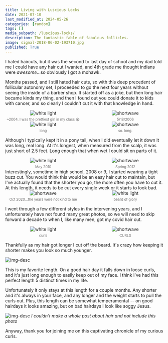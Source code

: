 ```yaml
---
title: Living with Luscious Locks
date: 2021-07-10
last_modified_at: 2024-05-26
categories: [random]
tags: []
media_subpath: /luscious-locks/
description: The fantastic fable of fabulous follicles.
image: signal-2018-06-02-193710.jpg
published: True
---
```


<style>
    .grid-2x2 {
        display: grid;
        grid-template-columns: 1fr 1fr;
        grid-template-rows: auto auto;
        column-gap: 20px; /* Keep horizontal gap */
        justify-items: center;
    }
    .grid-3x2 {
        display: grid;
        grid-template-columns: 1fr 1fr 1fr;
        grid-template-rows: auto auto;
        column-gap: 20px; /* Keep horizontal gap */
        justify-items: center;
    }
    .grid-container {
        justify-items: center;
    }
    .grid-container > div {
        display: flex;
        flex-direction: column;
        align-items: center;
        height: 100%; /* Ensure the div takes full height of the grid cell */
        justify-content: flex-end; /* Align items to the bottom */
    }
    .grid-container img {
        width: auto;
        max-width: 100%;
        height: auto;
        object-fit: cover;
        display: block;
        margin-bottom: 5px; /* Small margin to separate the image and caption */
    }
    .grid-container .caption em {
        display: block;
        text-align: center;
        font-style: normal;
        font-size: 80%;
        padding: 0;
        color: #6d6c6c;
    }
</style>

I hated haircuts, but it was the second to last day of school and my dad told me I could have any hair cut I wanted, and 4th grade me thought indians were _awesome_...so obviously I got a mohawk. 

Months passed, and I still hated hair cuts, so with this deep precedent of follicular autonomy set, I proceeded to go the next four years without seeing the inside of a barber shop. It started off as a joke, but then long hair became kinda my thing, and then I found out you could donate it to kids with cancer, and so clearly I couldn't cut it with that knowledge in hand. 

<div class="grid-container grid-2x2">
    <div>
        <img src="signal-2018-06-02-193710.jpg" alt="white light">
    </div>
    <div>
        <img src="03.jpg" alt="shortwave">
    </div>
    <div class="caption">
        <em>~2004. I was the prettiest girl in my class &#x1F62D;</em>
    </div>
    <div class="caption">
        <em>5/18/2006</em>
    </div>
</div>


<div class="grid-container grid-2x2">
    <div>
        <img src="01.jpg" alt="white light">
    </div>
    <div>
        <img src="02.jpg" alt="shortwave">
    </div>
    <div class="caption">
        <em>long</em>
    </div>
    <div class="caption">
        <em>so. long.</em>
    </div>
</div>

Although I typically kept it in a pony tail, when I did eventually let it down it was long, real long. At it's longest, when measured from the scalp, it was just short of 2.5 feet. Long enough that when wet I could sit on parts of it.


<div class="grid-container grid-2x2">
    <div>
        <img src="31352_10150171601920316_810635315_12330939_3018341_n.jpg" alt="white light">
    </div>
    <div>
        <img src="IMAG2116342.jpg" alt="shortwave">
    </div>
    <div class="caption">
        <em>May 2010</em>
    </div>
    <div class="caption">
        <em>Spring 2012</em>
    </div>
</div>
Interestingly, sometime in high school, 2008 or 9, I started wearing a tight buzz cut. You would think this would be an easy hair cut to maintain, but I've actually found that the shorter you go, the more often you have to cut it. At this length, it needs to be cut every single week or it starts to look bad.


<div class="grid-container grid-2x2">
    <div>
        <img src="signal-2020-10-11-142954.jpg" alt="shortwave">
    </div>
    <div>
        <img src="Screenshot_20201015-220403_Photos.jpg" alt="white light">
    </div>
    <div class="caption">
        <em>Oct 2020...the years were not kind to me</em>
    </div>
    <div class="caption">
        <em>beard of glory</em>
    </div>
</div>


I went through a few different styles in the intervening years, and I unfortunately have not found many great photos, so we will need to skip forward a decade to when I, like many men, got my covid hair cut.

<div class="grid-container grid-2x2">
    <div>
        <img src="20210517_124954.jpg" alt="white light">
    </div>
    <div>
        <img src="Screenshot_20210516-094250_Gallery.jpg" alt="shortwave">
    </div>
    <div class="caption">
        <em>curls</em>
    </div>
    <div class="caption">
        <em>CURLS</em>
    </div>
</div>

Thankfully as my hair got longer I cut off the beard. It's crazy how keeping it shorter makes you look so much younger.


![img-desc](20210710_181304.jpg)

This is my favorite length. On a good hair day it falls down in loose curls, and it's just long enough to easily keep out of my face. I think I've had this perfect length 5 distinct times in my life.

Unfortunately it only stays at this length for a couple months. Any shorter and it's always in your face, and any longer and the weight starts to pull the curls out. Plus, this length can be somewhat temperamental -- on good hairdays it looks amazing, but on bad hairdays I look like soggy Jesus. 

![img-desc](frogs.jpg)
_I couldn't make a whole post about hair and not include this photo_

Anyway, thank you for joining me on this captivating chronicle of my curious curls.
